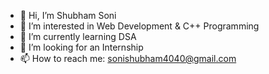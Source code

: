 - 👋 Hi, I’m Shubham Soni
- 👀 I’m interested in Web Development & C++ Programming
- 🌱 I’m currently learning DSA 
- 💞️ I’m looking for an Internship
- 📫 How to reach me: sonishubham4040@gmail.com

<!---
sonishubham4040/sonishubham4040 is a ✨ special ✨ repository because its `README.md` (this file) appears on your GitHub profile.
You can click the Preview link to take a look at your changes.
--->
